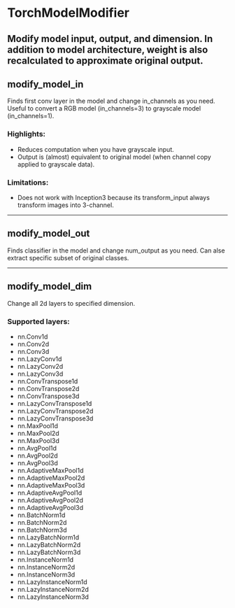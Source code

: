 # TorchModelModifier
Modify model input, output, and dimension.
In addition to model architecture, weight is also recalculated to approximate original output.
---
## modify_model_in
Finds first conv layer in the model and change in_channels as you need. Useful to convert a RGB model (in_channels=3) to grayscale model (in_channels=1).
### Highlights:
- Reduces computation when you have grayscale input.
- Output is (almost) equivalent to original model (when channel copy applied to grayscale data).
### Limitations:
- Does not work with Inception3 because its transform_input always transform images into 3-channel.

---
## modify_model_out
Finds classifier in the model and change num_output as you need. Can alse extract specific subset of original classes.

---
## modify_model_dim
Change all 2d layers to specified dimension.

### Supported layers:
- nn.Conv1d
- nn.Conv2d
- nn.Conv3d
- nn.LazyConv1d
- nn.LazyConv2d
- nn.LazyConv3d
- nn.ConvTranspose1d
- nn.ConvTranspose2d
- nn.ConvTranspose3d
- nn.LazyConvTranspose1d
- nn.LazyConvTranspose2d
- nn.LazyConvTranspose3d
- nn.MaxPool1d
- nn.MaxPool2d
- nn.MaxPool3d
- nn.AvgPool1d
- nn.AvgPool2d
- nn.AvgPool3d
- nn.AdaptiveMaxPool1d
- nn.AdaptiveMaxPool2d
- nn.AdaptiveMaxPool3d
- nn.AdaptiveAvgPool1d
- nn.AdaptiveAvgPool2d
- nn.AdaptiveAvgPool3d
- nn.BatchNorm1d
- nn.BatchNorm2d
- nn.BatchNorm3d
- nn.LazyBatchNorm1d
- nn.LazyBatchNorm2d
- nn.LazyBatchNorm3d
- nn.InstanceNorm1d
- nn.InstanceNorm2d
- nn.InstanceNorm3d
- nn.LazyInstanceNorm1d
- nn.LazyInstanceNorm2d
- nn.LazyInstanceNorm3d
